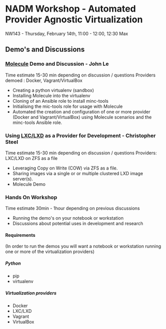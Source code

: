 # NADM Workshop - Automated Provider Agnostic Virtualization

NW143 - Thursday, February 14th, 11:00 - 12:00, 12:30 Max

## Demo's and Discussions

### [Molecule](https://molecule.readthedocs.io/en/latest/) Demo and Discussion - John Le

Time estimate 15-30 min depending on discussion / questions
Providers demoed : Docker, Vagrant/VirtualBox

* Creating a python virtualenv (sandbox)
* Installing Molecule into the virtualenv
* Cloning of an Ansible role to install minc-tools
* Initialising the mic-tools role for usage with Molecule 
* Automated the creation and configuration of one or more provider (Docker and Vagrant/VirtualBox) using Molecule scenarios and the minc-tools Ansible role.

### Using [LXC/LXD](https://linuxcontainers.org/lxd/introduction/) as a Provider for Development - Christopher Steel

Time estimate 15-30 min depending on discussion / questions
Providers: LXC/LXD on ZFS as a file

* Leveraging Copy on Write (COW) via ZFS as a file.
* Sharing images via a single or or multiple clustered LXD image server(s).
* Molecule Demo

### Hands On Workshop

Time estimate 30min - 1hour depending on previous discussions

* Running the demo's on your notebook or workstation
* Discussions about  potential uses in development and research

#### Requirements

(In order to run the demos you will want a notebook or workstation running one or more of the virtualization providers)

##### Python

* pip
* virtualenv

##### Virtualization providers

* Docker
* LXC/LXD
* Vagrant
* VirtualBox
